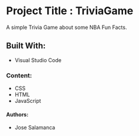 # Project Title : TriviaGame
A simple Trivia Game about some NBA Fun Facts.


## Built With:
* Visual Studio Code




### Content:
* CSS
* HTML
* JavaScript






#### Authors:
* Jose Salamanca
